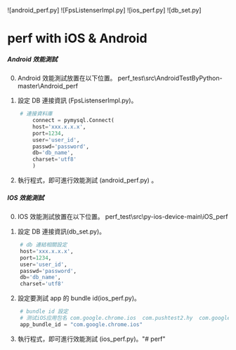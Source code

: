 ![android_perf.py]
![FpsListenserImpl.py]
![ios_perf.py]
![db_set.py]

# perf with iOS & Android

#####  Android 效能測試

0. Android 效能測試放置在以下位置。
    perf_test\src\AndroidTestByPython-master\Android_perf

1. 設定 DB 連接資訊 (FpsListenserImpl.py)。
```python
    # 連接資料庫
        connect = pymysql.Connect(
        host='xxx.x.x.x',
        port=1234,
        user='user_id',
        passwd='password',
        db='db_name',
        charset='utf8'
        )
```
2. 執行程式，即可進行效能測試 (android_perf.py) 。

##### IOS 效能測試

0. IOS 效能測試放置在以下位置。
    perf_test\src\py-ios-device-main\iOS_perf

1. 設定 DB 連接資訊(db_set.py)。
```python
    # db 連結相關設定
    host='xxx.x.x.x',
    port=1234,
    user='user_id',
    passwd='password',
    db='db_name',
    charset='utf8'
```
2. 設定要測試 app 的 bundle id(ios_perf.py)。
```python
    # bundle id 設定
    # 测试iOS应用包名 com.google.chrome.ios  com.pushtest2.hy  com.google.ios.youtube    com.pushtest1.lv    com.apple.mobilesafari  com.apple.mobilesafari
    app_bundle_id = "com.google.chrome.ios" 
```
3. 執行程式，即可進行效能測試 (ios_perf.py)。"# perf" 
